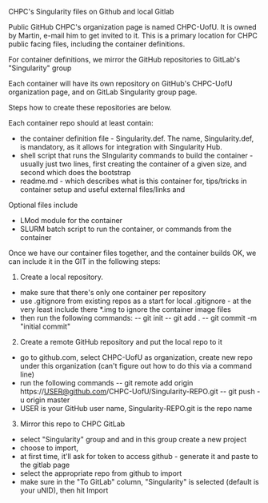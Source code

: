 CHPC's Singularity files on Github and local Gitlab

Public GitHub CHPC's organization page is named CHPC-UofU. It is owned by Martin, e-mail him to get invited to it. This is a primary location for CHPC public facing files, including the container definitions.

For container definitions, we mirror the GitHub repositories to GitLab's "Singularity" group

Each container will have its own repository on GitHub's CHPC-UofU organization page, and on GitLab Singularity group page.

Steps how to create these repositories are below.

Each container repo should at least contain:
- the container definition file - Singularity.def. The name, Singularity.def, is mandatory, as it allows for integration with Singularity Hub.
- shell script that runs the SIngularity commands to build the container - usually just two lines, first creating the container of a given size, and second which does the bootstrap
- readme.md - which describes what is this container for, tips/tricks in container setup and useful external files/links and 

Optional files include
- LMod module for the container
- SLURM batch script to run the container, or commands from the container

Once we have our container files together, and the container builds OK, we can include it in the GIT in the following steps:

1. Create a local repository. 
 - make sure that there's only one container per repository
 - use .gitignore from existing repos as a start for local .gitignore - at the very least include there *.img to ignore the container image files
 - then run the following commands:
 -- git init
 -- git add .
 -- git commit -m "initial commit"

2. Create a remote GitHub repository and put the local repo to it
 - go to github.com, select CHPC-UofU as organization, create new repo under this organization (can't figure out how to do this via a command line)
 - run the following commands
 -- git remote add origin https://USER@github.com/CHPC-UofU/Singularity-REPO.git
 -- git push -u origin master
 - USER is your GitHub user name, Singularity-REPO.git is the repo name

3. Mirror this repo to CHPC GitLab
 - select "Singularity" group and and in this group create a new project
 - choose to import, 
 - at first time, it'll ask for token to access github - generate it and paste to the gitlab page
 - select the appropriate repo from github to import
 - make sure in the "To GitLab" column, "Singularity" is selected (default is your uNID), then hit Import


